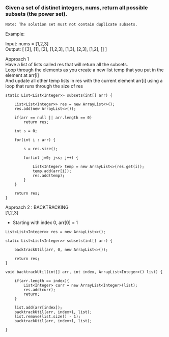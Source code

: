 ### Given a set of distinct integers, nums, return all possible subsets (the power set).
    
    Note: The solution set must not contain duplicate subsets.
    
Example:

Input: nums = [1,2,3]  
Output:
[
  [3],
  [1],
  [2],
  [1,2,3],
  [1,3],
  [2,3],
  [1,2],
  []
]


Approach 1  
Have a list of lists called res that will return all the subsets.  
Loop through the elements as you create a new list temp that you put in the element at arr[i]  
And update all other temp lists in res with the current element arr[i] using a loop that runs through the size of res 

````
static List<List<Integer>> subsets(int[] arr) {
    
    List<List<Integer>> res = new ArrayList<>();
    res.add(new ArrayList<>());
    
    if(arr == null || arr.length == 0)
        return res;
        
    int s = 0;
    
    for(int i : arr) {
        
        s = res.size();
        
        for(int j=0; j<s; j++) {
            
            List<Integer> temp = new ArrayList<>(res.get(i));
            temp.add(arr[i]);
            res.add(temp);
        }
    }
    
    return res;
}
````

Approach 2 : BACKTRACKING  
[1,2,3]   
- Starting with index 0, arr[0] = 1

````
List<List<Integer>> res = new ArrayList<>();

static List<List<Integer>> subsets(int[] arr) {
    
    backtrackUtil(arr, 0, new ArrayList<>());
    
    return res;
}

void backtrackUtil(int[] arr, int index, ArrayList<Integer>() list) {
    
    if(arr.length == index){
        List<Integer> curr = new ArrayList<Integer>(list);
        res.add(curr);
        return;
    }
    
    list.add(arr[index]);
    backtrackUtil(arr, index+1, list);
    list.remove(list.size() - 1);
    backtrackUtil(arr, index+1, list);
    
}
````
 